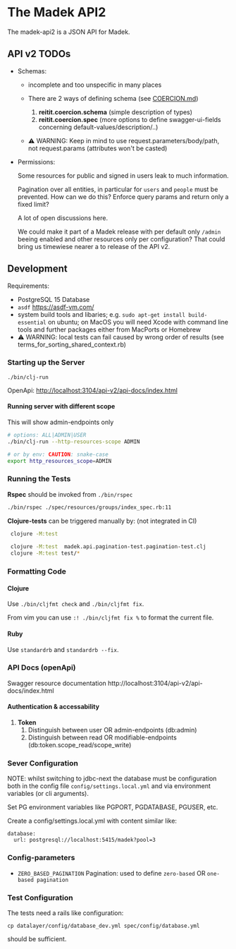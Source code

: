 # The Madek API2

The madek-api2 is a JSON API for Madek.


## API v2 TODOs

* Schemas:   

    * incomplete and too unspecific in many places

    * There are 2 ways of defining schema (see [COERCION.md](src/madek/api/utils/coercion/COERCION.md))
      1. **reitit.coercion.schema** (simple description of types)
      2. **reitit.coercion.spec** (more options to define swagger-ui-fields concerning default-values/description/..)

    * ⚠️ WARNING: Keep in mind to use request.parameters/body/path, not request.params (attributes won't be casted)


* Permissions:

    Some resources for public and signed in users leak to much information.

    Pagination over all entities, in particular for `users` and `people` must
    be prevented. How can we do this? Enforce query params and return only a
    fixed limit?

    A lot of open discussions here.

    We could make it part of a Madek release with per default only `/admin`
    beeing enabled and other resources only per configuration? That could
    bring us timewiese nearer  a to release of the API v2.




## Development

Requirements:

* PostgreSQL 15 Database
* `asdf` https://asdf-vm.com/
* system build tools and libaries; e.g. `sudo apt-get install build-essential` on ubuntu;
    on MacOS you will need Xcode with command line tools and further packages either from
    MacPorts or Homebrew
*  ⚠️ WARNING: local tests can fail caused by wrong order of results (see terms_for_sorting_shared_context.rb)


### Starting up the Server

    ./bin/clj-run

OpenApi: [http://localhost:3104/api-v2/api-docs/index.html](http://localhost:3104/api-v2/api-docs/index.html)


#### Running server with different scope
This will show admin-endpoints only
```bash
# options: ALL|ADMIN|USER
./bin/clj-run --http-resources-scope ADMIN

# or by env: CAUTION: snake-case
export http_resources_scope=ADMIN
```


### Running the Tests

**Rspec** should be invoked from `./bin/rspec`

```bash
./bin/rspec ./spec/resources/groups/index_spec.rb:11
```



**Clojure-tests** can be triggered manually by: (not integrated in CI)
```bash
 clojure -M:test
  
 clojure -M:test  madek.api.pagination-test.pagination-test.clj
 clojure -M:test test/*
```



### Formatting Code

#### Clojure
Use `./bin/cljfmt check` and  `./bin/cljfmt fix`.

From vim you can use `:! ./bin/cljfmt fix %` to format the current file.

#### Ruby
Use `standardrb` and  `standardrb --fix`.


### API Docs (openApi)

Swagger resource documentation http://localhost:3104/api-v2/api-docs/index.html

#### Authentication & accessability
1. **Token**
   1. Distinguish between user OR admin-endpoints (db:admin)
   2. Distinguish between read OR modifiable-endpoints (db:token.scope_read/scope_write)


### Sever Configuration

NOTE: whilst switching to jdbc-next the database must be configuration both in
the config file `config/settings.local.yml` and via environment variables (or cli
arguments).


Set PG environment variables like PGPORT, PGDATABASE, PGUSER, etc.

Create a config/settings.local.yml with content similar like:

    database:
      url: postgresql://localhost:5415/madek?pool=3

### Config-parameters

- `ZERO_BASED_PAGINATION`
  Pagination: used to define `zero-based` OR `one-based pagination`

### Test Configuration

The tests need a rails like configuration:

    cp datalayer/config/database_dev.yml spec/config/database.yml

should be sufficient.

